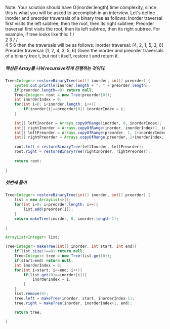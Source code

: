 Note: Your solution should have O(inorder.length) time complexity, since this is what you will be asked to accomplish in an interview.
Let's define inorder and preorder traversals of a binary tree as follows:
Inorder traversal first visits the left subtree, then the root, then its right subtree;
Preorder traversal first visits the root, then its left subtree, then its right subtree.
For example, if tree looks like this:
    1
   / \
  2   3
 /   / \
4   5   6
then the traversals will be as follows:
Inorder traversal: [4, 2, 1, 5, 3, 6]
Preorder traversal: [1, 2, 4, 3, 5, 6]
Given the inorder and preorder traversals of a binary tree t, but not t itself, restore t and return it.

##### 핵심은 Array를 나눠 recursive하게 진행하는 것이다.
```java
Tree<Integer> restoreBinaryTree(int[] inorder, int[] preorder) {
    System.out.println(inorder.length + ", " + preorder.length);
    if(preorder.length==0) return null;
    Tree<Integer> root = new Tree(preorder[0]);
    int inorderIndex = 0;
    for(int i=0; i<inorder.length; i++){
        if(inorder[i]==preorder[0]) inorderIndex = i;
    }
    
    int[] leftInorder = Arrays.copyOfRange(inorder, 0, inorderIndex);
    int[] rightInorder = Arrays.copyOfRange(inorder, inorderIndex+1, inorder.length);
    int[] leftPreorder = Arrays.copyOfRange(preorder, 1, 1+inorderIndex);
    int[] rightPreorder = Arrays.copyOfRange(preorder, 1+inorderIndex, preorder.length);
    
    root.left = restoreBinaryTree(leftInorder, leftPreorder);
    root.right = restoreBinaryTree(rightInorder, rightPreorder);
    
    return root;    
    
}
```

##### 첫번째 풀이
```java
Tree<Integer> restoreBinaryTree(int[] inorder, int[] preorder) {
    list = new ArrayList<>();
    for(int i=0; i<preorder.length; i++){
        list.add(preorder[i]);
    }
    return makeTree(inorder, 0, inorder.length-1);
    
}

ArrayList<Integer> list;

Tree<Integer> makeTree(int[] inorder, int start, int end){
    if(list.size()==0) return null;
    Tree<Integer> tree = new Tree(list.get(0));
    if(start>end) return null;
    int inorderIndex = 0;
    for(int i=start; i<=end; i++){
        if(list.get(0)==inorder[i]){
            inorderIndex = i;
        }
    }
    list.remove(0);
    tree.left = makeTree(inorder, start, inorderIndex-1);    
    tree.right = makeTree(inorder, inorderIndex+1, end);

    return tree; 
    
}
```